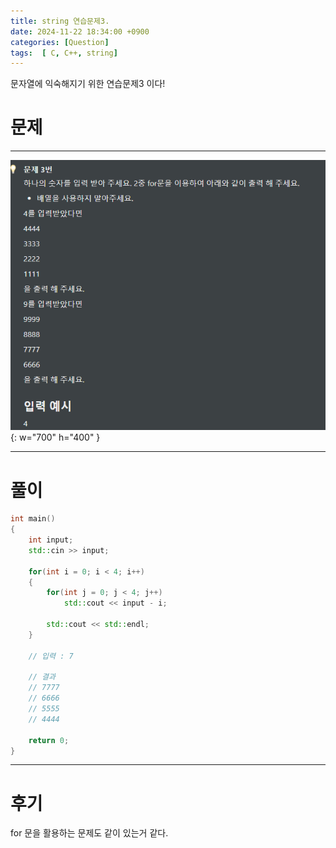 ```yaml
---
title: string 연습문제3.
date: 2024-11-22 18:34:00 +0900
categories: [Question]  
tags:  [ C, C++, string]
---
```


문자열에 익숙해지기 위한 연습문제3 이다!

# 문제   
---------------------------------------

![Desktop View](/assets/img/string3.png){: w="700" h="400" }

---------------------------------------

# 풀이

```c++
int main()
{
    int input;
    std::cin >> input;

    for(int i = 0; i < 4; i++)
    {
        for(int j = 0; j < 4; j++)
            std::cout << input - i;

        std::cout << std::endl;
    }

    // 입력 : 7

    // 결과
    // 7777
    // 6666
    // 5555
    // 4444

    return 0;
}

```
---------------------------------------

# 후기

for 문을 활용하는 문제도 같이 있는거 같다.

